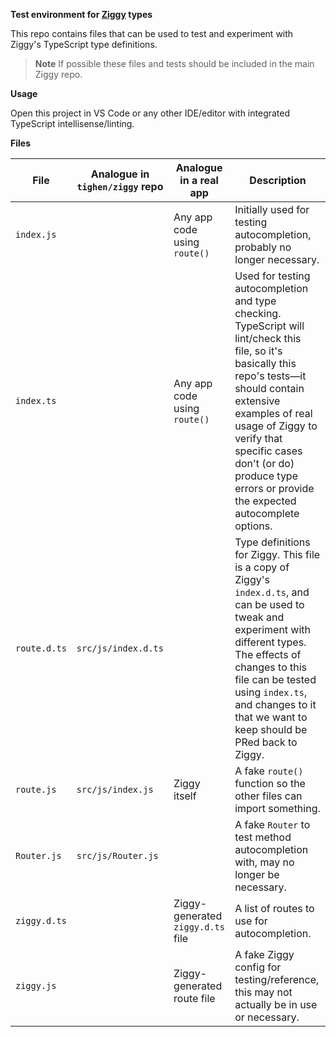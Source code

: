 **Test environment for [Ziggy](https://github.com/tighten/ziggy) types**

This repo contains files that can be used to test and experiment with Ziggy's TypeScript type definitions.

> **Note**
> If possible these files and tests should be included in the main Ziggy repo.

**Usage**

Open this project in VS Code or any other IDE/editor with integrated TypeScript intellisense/linting.

**Files**

| File | Analogue in `tighen/ziggy` repo | Analogue in a real app | Description |
| --- | --- | --- | --- |
| `index.js` | | Any app code using `route()` | Initially used for testing autocompletion, probably no longer necessary. |
| `index.ts` | | Any app code using `route()` | Used for testing autocompletion and type checking. TypeScript will lint/check this file, so it's basically this repo's tests—it should contain extensive examples of real usage of Ziggy to verify that specific cases don't (or do) produce type errors or provide the expected autocomplete options. |
| `route.d.ts` | `src/js/index.d.ts` | | Type definitions for Ziggy. This file is a copy of Ziggy's `index.d.ts`, and can be used to tweak and experiment with different types. The effects of changes to this file can be tested using `index.ts`, and changes to it that we want to keep should be PRed back to Ziggy. |
| `route.js` | `src/js/index.js` | Ziggy itself | A fake `route()` function so the other files can import something. |
| `Router.js` | `src/js/Router.js` | | A fake `Router` to test method autocompletion with, may no longer be necessary. |
| `ziggy.d.ts` | | Ziggy-generated `ziggy.d.ts` file | A list of routes to use for autocompletion. |
| `ziggy.js` | | Ziggy-generated route file | A fake Ziggy config for testing/reference, this may not actually be in use or necessary. |
